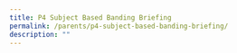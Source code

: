 ```yaml
---
title: P4 Subject Based Banding Briefing
permalink: /parents/p4-subject-based-banding-briefing/
description: ""
---
```

